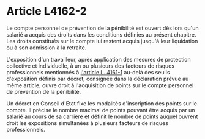 # Article L4162-2

 

<p align="left">
  Le compte personnel de prévention de la pénibilité est ouvert dès lors qu'un salarié a acquis des droits dans les conditions définies au présent chapitre. Les droits constitués sur le compte lui restent acquis jusqu'à leur liquidation ou à son admission à la retraite.
</p>

L'exposition d'un travailleur, après application des mesures de protection collective et individuelle, à un ou plusieurs des facteurs de risques professionnels mentionnés à [l'article L. 4161-1][1] au-delà des seuils d'exposition définis par décret, consignée dans la déclaration prévue au même article, ouvre droit à l'acquisition de points sur le compte personnel de prévention de la pénibilité. 

Un décret en Conseil d'Etat fixe les modalités d'inscription des points sur le compte. Il précise le nombre maximal de points pouvant être acquis par un salarié au cours de sa carrière et définit le nombre de points auquel ouvrent droit les expositions simultanées à plusieurs facteurs de risques professionnels.

 [1]: /affichCodeArticle.do?cidTexte=LEGITEXT000006072050&idArticle=LEGIARTI000028495726&dateTexte=&categorieLien=cid